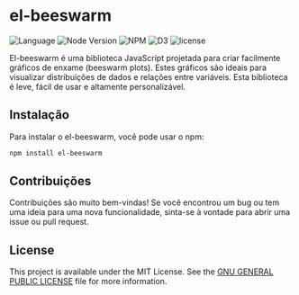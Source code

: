 # el-beeswarm

![Language](https://badgen.net/badge/Language/JavaScript/yellow) 
![Node Version](https://badgen.net/badge/node/>=v12.22.12/green) 
![NPM](https://badgen.net/badge/npm/>@6.14.16/red) 
![D3](https://badgen.net/badge/d3/v7.8.4/pink) 
![license](https://badgen.net/npm/license/el-beeswarm)


El-beeswarm é uma biblioteca JavaScript projetada para criar facilmente gráficos de enxame (beeswarm plots). Estes gráficos são ideais para visualizar distribuições de dados e relações entre variáveis. Esta biblioteca é leve, fácil de usar e altamente personalizável.

## Instalação

Para instalar o el-beeswarm, você pode usar o npm:

```bash
npm install el-beeswarm
```

## Contribuições
Contribuições são muito bem-vindas! Se você encontrou um bug ou tem uma ideia para uma nova funcionalidade, sinta-se à vontade para abrir uma issue ou pull request.

## License
This project is available under the MIT License. See the [GNU GENERAL PUBLIC LICENSE](LICENSE) file for more information.

